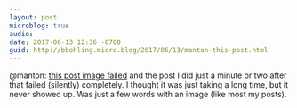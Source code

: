 ```yaml
---
layout: post
microblog: true
audio: 
date: 2017-06-13 12:36 -0700
guid: http://bbohling.micro.blog/2017/06/13/manton-this-post.html
---
```

@manton: [this post image failed](http://bbohling.micro.blog/2017/06/13/this-arrived-today.html) and the post I did just a minute or two after that failed (silently) completely. I thought it was just taking a long time, but it never showed up. Was just a few words with an image (like most my posts).
